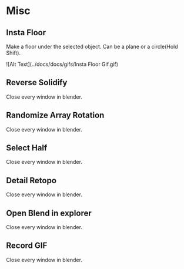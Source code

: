# Misc



## Insta Floor

Make a floor under the selected object. Can be a plane or a circle(Hold Shift).

![Alt Text](../docs/docs/gifs/Insta Floor Gif.gif)

## Reverse Solidify

Close every window in blender.

## Randomize Array Rotation

Close every window in blender.

## Select Half

Close every window in blender.

## Detail Retopo

Close every window in blender.

## Open Blend in explorer

Close every window in blender.

## Record GIF

Close every window in blender.